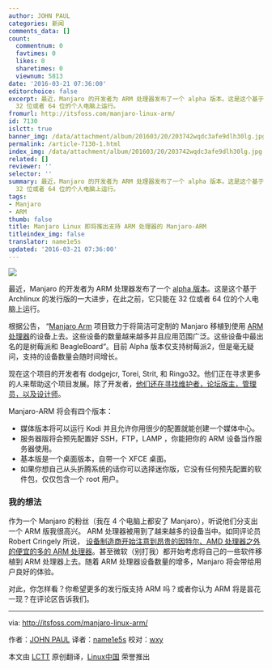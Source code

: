 ```yaml
---
author: JOHN PAUL
categories: 新闻
comments_data: []
count:
  commentnum: 0
  favtimes: 0
  likes: 0
  sharetimes: 0
  viewnum: 5813
date: '2016-03-21 07:36:00'
editorchoice: false
excerpt: 最近，Manjaro 的开发者为 ARM 处理器发布了一个 alpha 版本。这是这个基于 Archlinux 的发行版的一大进步，在此之前，它只能在
  32 位或者 64 位的个人电脑上运行。
fromurl: http://itsfoss.com/manjaro-linux-arm/
id: 7130
islctt: true
banner_img: /data/attachment/album/201603/20/203742wqdc3afe9dlh30lg.jpg
permalink: /article-7130-1.html
index_img: /data/attachment/album/201603/20/203742wqdc3afe9dlh30lg.jpg.thumb.jpg
related: []
reviewer: ''
selector: ''
summary: 最近，Manjaro 的开发者为 ARM 处理器发布了一个 alpha 版本。这是这个基于 Archlinux 的发行版的一大进步，在此之前，它只能在
  32 位或者 64 位的个人电脑上运行。
tags:
- Manjaro
- ARM
thumb: false
title: Manjaro Linux 即将推出支持 ARM 处理器的 Manjaro-ARM
titleindex_img: false
translator: name1e5s
updated: '2016-03-21 07:36:00'
---
```


![](/data/attachment/album/201603/20/203742wqdc3afe9dlh30lg.jpg)


最近，Manjaro 的开发者为 ARM 处理器发布了一个 [alpha 版本](https://manjaro.github.io/Manjaro-ARM-launched/)。这是这个基于 Archlinux 的发行版的一大进步，在此之前，它只能在 32 位或者 64 位的个人电脑上运行。


根据公告， “[Manjaro Arm](http://manjaro-arm.org/) 项目致力于将简洁可定制的 Manjaro 移植到使用 [ARM 处理器](https://www.arm.com/)的设备上去。这些设备的数量越来越多并且应用范围广泛。这些设备中最出名的是树莓派和 BeagleBoard“。目前 Alpha 版本仅支持树莓派2，但是毫无疑问，支持的设备数量会随时间增长。


现在这个项目的开发者有 dodgejcr, Torei, Strit, 和 Ringo32。他们正在寻求更多的人来帮助这个项目发展。除了开发者，[他们还在寻找维护者，论坛版主，管理员，以及设计师](http://manjaro-arm.org/forums/website/looking-for-contributors/?PHPSESSID=876d5c11400e9c25eb727e9965300a9a)。


Manjaro-ARM 将会有四个版本：


* 媒体版本将可以运行 Kodi 并且允许你用很少的配置就能创建一个媒体中心。
* 服务器版将会预先配置好 SSH，FTP，LAMP ，你能把你的 ARM 设备当作服务器使用。
* 基本版是一个桌面版本，自带一个 XFCE 桌面。
* 如果你想自己从头折腾系统的话你可以选择迷你版，它没有任何预先配置的软件包，仅仅包含一个 root 用户。


### 我的想法


作为一个 Manjaro 的粉丝（我在 4 个电脑上都安了 Manjaro），听说他们分支出一个 ARM 版我很高兴。 ARM 处理器被用到了越来越多的设备当中。如同评论员 Robert Cringely 所说， [设备制造商开始注意到昂贵的因特尔、AMD 处理器之外的便宜的多的 ARM 处理器](http://www.cringely.com/2016/01/21/prediction-8-intel-starts-to-become-irrelevent/)。甚至微软（别打我）都开始考虑将自己的一些软件移植到 ARM 处理器上去。随着 ARM 处理器设备数量的增多，Manjaro 将会带给用户良好的体验。


对此，你怎样看？你希望更多的发行版支持 ARM 吗？或者你认为 ARM 将是昙花一现？在评论区告诉我们。




---


via: <http://itsfoss.com/manjaro-linux-arm/>


作者：[JOHN PAUL](http://itsfoss.com/author/john/) 译者：[name1e5s](https://github.com/name1e5s) 校对：[wxy](https://github.com/wxy)


本文由 [LCTT](https://github.com/LCTT/TranslateProject) 原创翻译，[Linux中国](https://linux.cn/) 荣誉推出